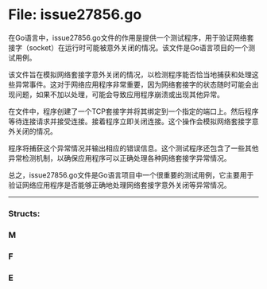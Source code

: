 # File: issue27856.go

在Go语言中，issue27856.go文件的作用是提供一个测试程序，用于验证网络套接字（socket）在运行时可能被意外关闭的情况。该文件是Go语言项目的一个测试用例。

该文件旨在模拟网络套接字意外关闭的情况，以检测程序能否恰当地捕获和处理这些异常事件。这对于网络应用程序非常重要，因为网络套接字的状态随时可能会出现问题，如果不加以处理，可能会导致应用程序崩溃或出现其他异常。

在文件中，程序创建了一个TCP套接字并将其绑定到一个指定的端口上。然后程序等待连接请求并接受连接。接着程序立即关闭连接。这个操作会模拟网络套接字意外关闭的情况。

程序将捕获这个异常情况并输出相应的错误信息。这个测试程序还包含了一些其他异常检测机制，以确保应用程序可以正确处理各种网络套接字异常情况。

总之，issue27856.go文件是Go语言项目中一个很重要的测试用例，它主要用于验证网络应用程序是否能够正确地处理网络套接字意外关闭等异常情况。




---

### Structs:

### M





### F





### E





